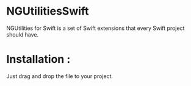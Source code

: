 # NGUtilitiesSwift
NGUtilities for Swift is a set of Swift extensions that every Swift project should have.

# Installation :
Just drag and drop the file to your project.
